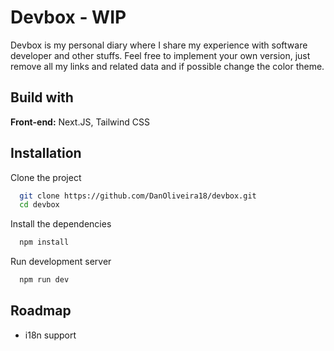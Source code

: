# Devbox - WIP

Devbox is my personal diary where I share my experience with software developer and other stuffs. Feel free to implement your own version, just remove all my links and related data and if possible change the color theme.

## Build with

**Front-end:** Next.JS, Tailwind CSS

## Installation

Clone the project

```bash
  git clone https://github.com/DanOliveira18/devbox.git
  cd devbox
```

Install the dependencies

```bash
  npm install
```

Run development server

```bash
  npm run dev
```

## Roadmap

- i18n support
